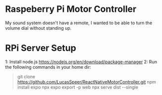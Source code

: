 # Raspeberry Pi Motor Controller
My sound system doesn't have a remote, I wanted to be able to turn the volume dial without standing up.

# RPi Server Setup
1: Install node.js https://nodejs.org/en/download/package-manager
2: Run the following commands in your home dir:
   > git clone https://github.com/LucasSpeer/ReactNativeMotorController.git
   > npm install expo
   > npx expo export -p web
   > npx serve dist --single
   